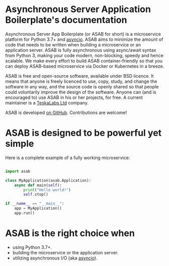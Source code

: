 # Asynchronous Server Application Boilerplate's documentation

Asynchronous Server App Boilerplate (or ASAB for short) is a microservice platform for Python 3.7+ and [asyncio](https://docs.python.org/3/library/asyncio.html). ASAB aims to minimize the amount of code that needs to be written when building a microservice or an application server. ASAB is fully asynchronous using async/await syntax from Python 3, making your code modern, non-blocking, speedy and hence scalable. We make every effort to build ASAB container-friendly so that you can deploy ASAB-based
microservice via Docker or Kubernetes in a breeze.

ASAB is free and open-source software, available under BSD licence. It means that anyone is freely licenced to use, copy, study, and change the software in any way, and the source code is openly shared so that people could voluntarily improve the design of the software. Anyone can (and is encouraged to) use ASAB in his or her projects, for free. A current maintainer is a [TeskaLabs Ltd](https://teskalabs.com) company.

ASAB is developed [on GitHub](https://github.com/TeskaLabs/asab/). Contributions are welcome!

# ASAB is designed to be powerful yet simple

Here is a complete example of a fully working microservice:

```python

import asab

class MyApplication(asab.Application):
    async def main(self):
        print("Hello world!")
        self.stop()

if __name__ == "__main__":
    app = MyApplication()
    app.run()
```

# ASAB is the right choice when

- using Python 3.7+.
- building the microservice or the application server.
- utilizing asynchronous I/O (aka [asyncio](https://docs.python.org/3/library/asyncio.html)).
